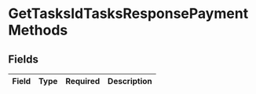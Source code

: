 # GetTasksIdTasksResponsePaymentMethods


## Fields

| Field       | Type        | Required    | Description |
| ----------- | ----------- | ----------- | ----------- |